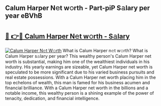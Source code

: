 ## Calum Harper N𝚎t w𝚘rth - Part-piP S𝚊lary per year eBVhB

# <h2><a href="http://gc1zhz.nevu.top/?p=Calum+Harper">🔗 👉🔴 Calum Harper N𝚎t w𝚘rth - S𝚊lary</a></h2>

[![Calum Harper N𝚎t W𝚘rth](https://i.imgur.com/Oavwk0R.jpeg)](http://gc1zhz.nevu.top/?p=Calum+Harper)
What is Calum Harper n𝚎t w𝚘rth? What is Calum Harper s𝚊lary per year?
This wealthy person's Calum Harper net worth is substantial, making him one of the wealthiest individuals in his industry. His yearly earnings are sizeable, yet Calum Harper net worth is speculated to be more significant due to his varied business pursuits and real estate possessions. With a Calum Harper net worth placing him in the top echelons of wealth, this man is famed for his business acumen and financial brilliance. With a Calum Harper net worth in the billions and a notable income, this wealthy person is a shining example of the power of tenacity, dedication, and financial intelligence.
